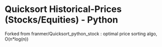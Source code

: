 # Quicksort Historical-Prices (Stocks/Equities) - Python

Forked from franmer/Quicksort_python_stock : optimal price sorting algo, O(n*log(n))
